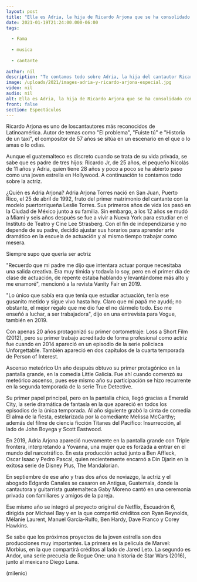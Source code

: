 ```yaml
---
layout: post
title: "Ella es Adria, la hija de Ricardo Arjona que se ha consolidado como actriz en Hollywood"
date: 2021-01-19T21:24:00.000-06:00
tags:
  
  - Fama
  
  - musica
  
  - cantante
  
author: nil
description: "Te contamos todo sobre Adria, la hija del cantautor Ricardo Arjona que ha trabajado con Ben Affleck, Ryan Reynolds y próximamente con Jared Leto. "
image: /uploads/2021/images-adria-y-ricardo-arjona-especial.jpg
video: nil
audio: nil
alt: Ella es Adria, la hija de Ricardo Arjona que se ha consolidado como actriz en Hollywood
front: false
section: Espectáculos
---
```


Ricardo Arjona es uno de loscantautores más reconocidos de Latinoamérica. Autor de temas como "El problema", "Fuiste tú" e "Historia de un taxi", el compositor de 57 años se sitúa en un escenario en el que o lo amas o lo odias. 

Aunque el guatemalteco es discreto cuando se trata de su vida privada, se sabe que es padre de tres hijos: Ricardo Jr, de 25 años, el pequeño Nicolás de 11 años y Adria, quien tiene 28 años y poco a poco se ha abierto paso como una joven estrella en Hollywood. A continuación te contamos todo sobre la actriz. 

¿Quién es Adria Arjona? 
Adria Arjona Torres nació en San Juan, Puerto Rico, el 25 de abril de 1992, fruto del primer matrimonio del cantante con la modelo puertorriqueña Leslie Torres. Sus primeros años de vida los pasó en la Ciudad de México junto a su familia. 
Sin embargo, a los 12 años se mudó a Miami y seis años después se fue a vivir a Nueva York para estudiar en el Instituto de Teatro y Cine Lee Strasberg. Con el fin de independizarse y no depende de su padre, decidió ajustar sus horarios para aprender arte dramático en la escuela de actuación y al mismo tiempo trabajar como mesera. 

Siempre supo que quería ser actriz 

"Recuerdo que mi padre me dijo que intentara actuar porque necesitaba una salida creativa. Era muy tímida y todavía lo soy, pero en el primer día de clase de actuación, de repente estaba hablando y levantándome más alto y me enamoré", mencionó a la revista Vanity Fair en 2019. 

"Lo único que sabía era que tenía que estudiar actuación, tenía ese gusanito metido y sigue vivo hasta hoy. Claro que mi papá me ayudó; no obstante, el mejor regalo que me dio fue el no dármelo todo. Eso me enseñó a luchar, a ser trabajadora", dijo en una entrevista para Vogue, también en 2019. 

Con apenas 20 años protagonizó su primer cortometraje: Loss a Short Film (2012), pero su primer trabajo acreditado de forma profesional como actriz fue cuando en 2014 apareció en un episodio de la serie policiaca Unforgettable. También apareció en dos capítulos de la cuarta temporada de Person of Interest. 

Ascenso meteórico 
Un año después obtuvo su primer protagónico en la pantalla grande, en la comedia Little Galicia. Fue ahí cuando comenzó su meteórico ascenso, pues ese mismo año su participación se hizo recurrente en la segunda temporada de la serie True Detective. 

Su primer papel principal, pero en la pantalla chica, llegó gracias a Emerald City, la serie dramática de fantasía en la que apareció en todos los episodios de la única temporada. Al año siguiente grabó la cinta de comedia El alma de la fiesta, estelarizada por la comediante Melissa McCarthy; además del filme de ciencia ficción Titanes del Pacífico: Insurrección, al lado de John Boyega y Scott Eastwood. 

En 2019, Adria Arjona apareció nuevamente en la pantalla grande con Triple frontera, interpretando a Yovanna, una mujer que es forzada a entrar en el mundo del narcotráfico. En esta producción actuó junto a Ben Affleck, Oscar Isaac y Pedro Pascal, quien recientemente encarnó a Din Djarin en la exitosa serie de Disney Plus, The Mandalorian. 

En septiembre de ese año y tras dos años de noviazgo, la actriz y el abogado Edgardo Canales se casaron en Antigua, Guatemala, donde la cantautora y guitarrista guatemalteca Gaby Moreno cantó en una ceremonia privada con familiares y amigos de la pareja. 

Ese mismo año se integró al proyecto original de Netflix, Escuadrón 6, dirigida por Michael Bay y en la que compartió créditos con Ryan Reynolds, Mélanie Laurent, Manuel Garcia-Rulfo, Ben Hardy, Dave Franco y Corey Hawkins. 

Se sabe que los próximos proyectos de la joven estrella son dos producciones muy importantes. La primera es la película de Marvel: Morbius, en la que compartirá créditos al lado de Jared Leto. La segundo es Andor, una serie precuela de Rogue One: una historia de Star Wars (2016), junto al mexicano Diego Luna. 

(milenio)